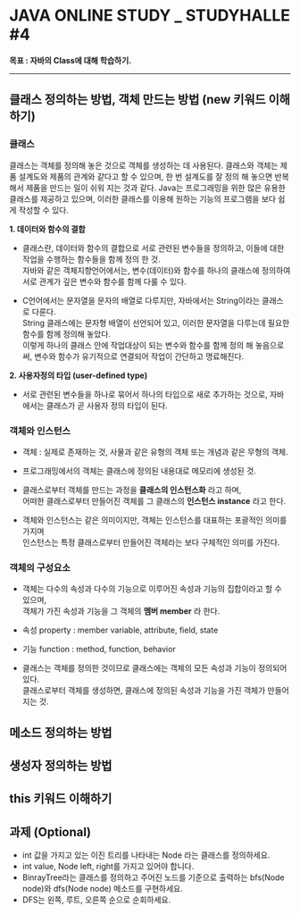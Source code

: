 # JAVA ONLINE STUDY _ STUDYHALLE #4  
__목표 : 자바의 Class에 대해 학습하기.__

---

## 클래스 정의하는 방법,  객체 만드는 방법 (new 키워드 이해하기)  


### 클래스  

클래스는 객체를 정의해 놓은 것으로 객체를 생성하는 데 사용된다. 클래스와 객체는 제품 설계도와 제품의 관계와 같다고 할 수 있으며, 한 번 설계도를 잘 정의 해 놓으면 반복해서 제품을 만드는 일이 쉬워 지는 것과 같다. Java는 프로그래밍을 위한 많은 유용한 클래스를 제공하고 있으며, 이러한 클래스를 이용해 원하는 기능의 프로그램을 보다 쉽게 작성할 수 있다.  


__1. 데이터와 함수의 결합__  

- 클래스란, 데이터와 함수의 결합으로 서로 관련된 변수들을 정의하고, 이들에 대한 작업을 수행하는 함수들을 함께 정의 한 것.  
  자바와 같은 객체지향언어에서는, 변수(데이터)와 함수를 하나의 클래스에 정의하여 서로 관계가 깊은 변수와 함수를 함께 다룰 수 있다.  

- C언어에서는 문자열을 문자의 배열로 다루지만, 자바에서는 String이라는 클래스로 다룬다.  
  String 클래스에는 문자형 배열이 선언되어 있고, 이러한 문자열을 다루는데 필요한 함수를 함께 정의해 놓았다.  
  이렇게 하나의 클래스 안에 작업대상이 되는 변수와 함수를 함께 정의 해 놓음으로써, 변수와 함수가 유기적으로 연결되어 작업이 간단하고 명료해진다.  


__2. 사용자정의 타입 (user-defined type)__  

- 서로 관련된 변수들을 하나로 묶어서 하나의 타입으로 새로 추가하는 것으로, 자바에서는 클래스가 곧 사용자 정의 타입이 된다.  
  
  


### 객체와 인스턴스  

- 객체 : 실제로 존재하는 것, 사물과 같은 유형의 객체 또는 개념과 같은 무형의 객체.  
- 프로그래밍에서의 객체는 클래스에 정의된 내용대로 메모리에 생성된 것.  

- 클래스로부터 객체를 만드는 과정을 __클래스의 인스턴스화__ 라고 하며,  
  어떠한 클래스로부터 만들어진 객체를 그 클래스의 __인스턴스 instance__ 라고 한다.  
- 객체와 인스턴스는 같은 의미이지만, 객체는 인스턴스를 대표하는 포괄적인 의미를 가지며  
  인스턴스는 특정 클래스로부터 만들어진 객체라는 보다 구체적인 의미를 가진다.  

### 객체의 구성요소  

- 객체는 다수의 속성과 다수의 기능으로 이루어진 속성과 기능의 집합이라고 할 수 있으며,  
  객체가 가진 속성과 기능을 그 객체의 __멤버 member__ 라 한다.  

- 속성 property : member variable, attribute, field, state
- 기능 function : method, function, behavior  

- 클래스는 객체를 정의한 것이므로 클래스에는 객체의 모든 속성과 기능이 정의되어 있다.  
  클래스로부터 객체를 생성하면, 클래스에 정의된 속성과 기능을 가진 객체가 만들어지는 것.  
  

  


## 메소드 정의하는 방법  



## 생성자 정의하는 방법  
## this 키워드 이해하기  


## 과제 (Optional)  

- int 값을 가지고 있는 이진 트리를 나타내는 Node 라는 클래스를 정의하세요.  
- int value, Node left, right를 가지고 있어야 합니다.  
- BinrayTree라는 클래스를 정의하고 주어진 노드를 기준으로 출력하는 bfs(Node node)와 dfs(Node node) 메소드를 구현하세요.  
- DFS는 왼쪽, 루트, 오른쪽 순으로 순회하세요.  
